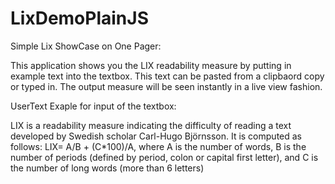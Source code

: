 # LixDemoPlainJS
Simple Lix ShowCase on One Pager:

This application shows you the LIX readability measure by putting in example text into the textbox. This text can be pasted from a clipbaord copy 
or typed in. The output measure will be seen instantly in a live view fashion.

UserText Exaple for input of the textbox:

LIX is a readability measure indicating the difficulty of reading a text developed by Swedish scholar Carl-Hugo Björnsson. 
It is computed as follows:
LIX= A/B + (C*100)/A, where
A is the number of words,
B is the number of periods (defined by period, colon or capital first letter), and
C is the number of long words (more than 6 letters)
